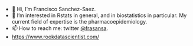 - 👋 Hi, I’m Francisco Sanchez-Saez.
- 👀 I’m interested in Rstats in general, and in biostatistics in particular. My current field of expertise is the pharmacoepidemiology.
- 📫 How to reach me: twitter [@frasansa](https://twitter.com/Frasansa).
- https://www.rookdatascientist.com/

<!---
frasansa/frasansa is a ✨ special ✨ repository because its `README.md` (this file) appears on your GitHub profile.
You can click the Preview link to take a look at your changes.
--->
